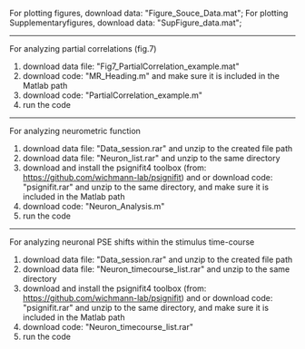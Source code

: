 For plotting figures, download data: "Figure_Souce_Data.mat";
For plotting Supplementaryfigures, download data: "SupFigure_data.mat";
_____________________________________________________________________________
For analyzing partial correlations (fig.7)
1. download data file: "Fig7_PartialCorrelation_example.mat"
2. download code: "MR_Heading.m" and make sure it is included in the Matlab path
3. download code: "PartialCorrelation_example.m"
4. run the code
_____________________________________________________________________________
For analyzing neurometric function
1. download data file: "Data_session.rar" and unzip to the created file path
2. download data file: "Neuron_list.rar" and unzip to the same directory
3. download and install the psignifit4 toolbox (from: https://github.com/wichmann-lab/psignifit) and or download code: "psignifit.rar" and unzip to the same directory, and make sure it is included in the Matlab path 
4. download code: "Neuron_Analysis.m" 
5. run the code
_____________________________________________________________________________
For analyzing neuronal PSE shifts within the stimulus time-course
1. download data file: "Data_session.rar" and unzip to the created file path
2. download data file: "Neuron_timecourse_list.rar" and unzip to the same directory
3. download and install the psignifit4 toolbox (from: https://github.com/wichmann-lab/psignifit) and or download code: "psignifit.rar" and unzip to the same directory, and make sure it is included in the Matlab path 
4. download code: "Neuron_timecourse_list.rar" 
5. run the code


